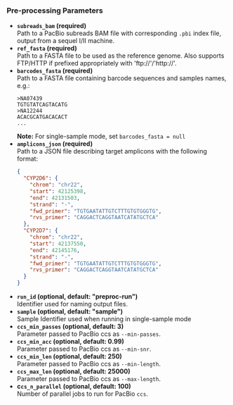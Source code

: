 ### Pre-processing Parameters

* **`subreads_bam` (required)**  
  Path to a PacBio subreads BAM file with corresponding `.pbi` index file, output from a sequel I/II machine.
* **`ref_fasta` (required)**  
  Path to a FASTA file to be used as the reference genome. Also supports FTP/HTTP if prefixed appropriately with 'ftp://'/'http://'. 
* **`barcodes_fasta` (required)**  
  Path to a FASTA file containing barcode sequences and samples names, e.g.:
  ```
  >NA07439
  TGTGTATCAGTACATG
  >NA12244
  ACACGCATGACACACT
  ...
  ```
  **Note:** For single-sample mode, set `barcodes_fasta = null`
* **`amplicons_json` (required)**  
  Path to a JSON file describing target amplicons with the following format:
  ```JSON
  {
    "CYP2D6": {
      "chrom": "chr22",
      "start": 42125398,
      "end": 42131503,
      "strand": "-",
      "fwd_primer": "TGTGAATATTGTCTTTGTGTGGGTG",
      "rvs_primer": "CAGGACTCAGGTAATCATATGCTCA"
    },
    "CYP2D7": {
      "chrom": "chr22",
      "start": 42137550,
      "end": 42145176,
      "strand": "-",
      "fwd_primer": "TGTGAATATTGTCTTTGTGTGGGTG",
      "rvs_primer": "CAGGACTCAGGTAATCATATGCTCA"
    }
  }
  ```
* **`run_id` (optional, default: "preproc-run")**  
  Identifier used for naming output files.
* **`sample` (optional, default: "sample")**  
  Sample Identifier used when running in single-sample mode
* **`ccs_min_passes` (optional, default: 3)**  
  Parameter passed to PacBio ccs as `--min-passes`.
* **`ccs_min_acc` (optional, default: 0.99)**  
  Parameter passed to PacBio ccs as `--min-snr`.
* **`ccs_min_len` (optional, default: 250)**  
  Parameter passed to PacBio ccs as `--min-length`.
* **`ccs_max_len` (optional, default: 25000)**  
  Parameter passed to PacBio ccs as `--max-length`.
* **c`cs_n_parallel` (optional, default: 100)**  
  Number of parallel jobs to run for PacBio `ccs`.
  